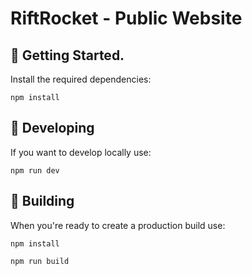 # RiftRocket - Public Website 

## 🚀 Getting Started.
Install the required dependencies:
```
npm install
```


## 🚀 Developing
If you want to develop locally use:

```
npm run dev
```



## 🚀 Building
When you're ready to create a production build use:

```
npm install
```

```
npm run build
```

